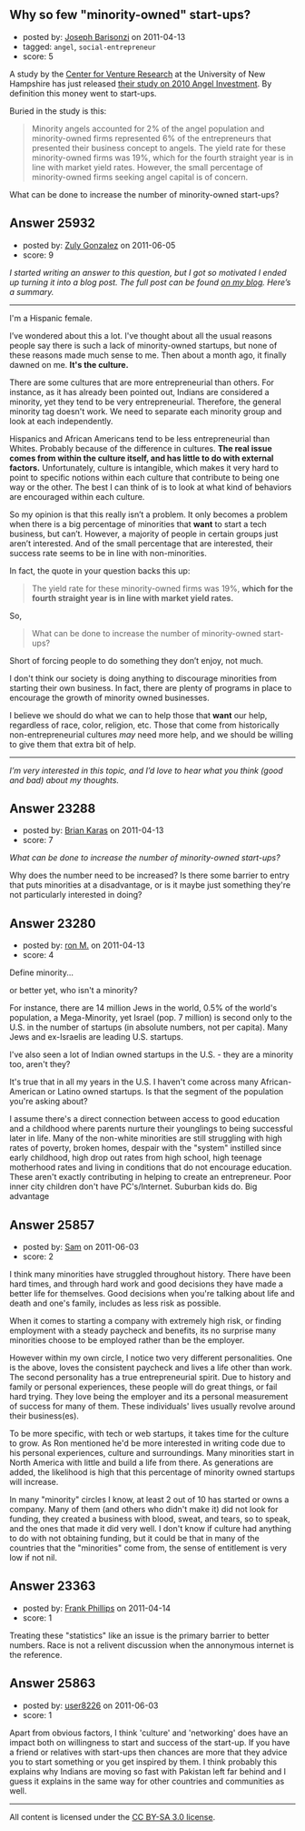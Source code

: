 ## Why so few "minority-owned" start-ups?

- posted by: [Joseph Barisonzi](https://stackexchange.com/users/-1/8791-joseph-barisonzi) on 2011-04-13
- tagged: `angel`, `social-entrepreneur`
- score: 5

A study by the [Center for Venture Research][1] at the University of New Hampshire has just released [their study on 2010 Angel Investment][2]. By definition this money went to start-ups.  

Buried in the study is this: 

> Minority angels accounted for 2% of
> the angel population and
> minority-owned firms represented  6%
> of the entrepreneurs that presented
> their business concept to angels.  The
> yield rate for these  minority-owned
> firms was 19%, which for the fourth
> straight year is in line with market
> yield  rates.  However, the small
> percentage of minority-owned firms
> seeking angel capital is of  concern.

What can be done to increase the number of minority-owned start-ups? 

  [1]: http://wsbe.unh.edu
  [2]: http://wsbe.unh.edu/sites/default/files/2010_analysis_report.pdf


## Answer 25932

- posted by: [Zuly Gonzalez](https://stackexchange.com/users/-1/2692-zuly-gonzalez) on 2011-06-05
- score: 9

<p><em>I started writing an answer to this question, but I got so motivated I ended up turning it into a blog post. The full post can be found <a href="http://lightpointsecurity.com/content/why-are-there-so-few-minority-owned-startups" rel="nofollow">on my blog</a>. Here’s a summary.</em></p>

<hr>

<p>I'm a Hispanic female. </p>

<p>I’ve wondered about this a lot. I've thought about all the usual reasons people say there is such a lack of minority-owned startups, but none of these reasons made much sense to me. Then about a month ago, it finally dawned on me. <strong>It's the culture.</strong></p>

<p>There are some cultures that are more entrepreneurial than others. For instance, as it has already been pointed out, Indians are considered a minority, yet they tend to be very entrepreneurial. Therefore, the general minority tag doesn't work. We need to separate each minority group and look at each independently. </p>

<p>Hispanics and African Americans tend to be less entrepreneurial than Whites. Probably because of the difference in cultures. <strong>The real issue comes from within the culture itself, and has little to do with external factors.</strong> Unfortunately, culture is intangible, which makes it very hard to point to specific notions within each culture that contribute to being one way or the other. The best I can think of is to look at what kind of behaviors are encouraged within each culture.</p>

<p>So my opinion is that this really isn’t a problem. It only becomes a problem when there is a big percentage of minorities that <strong>want</strong> to start a tech business, but can’t. However, a majority of people in certain groups just aren’t interested. And of the small percentage that are interested, their success rate seems to be in line with non-minorities.</p>

<p>In fact, the quote in your question backs this up: </p>

<blockquote>
  <p>The yield rate for these minority-owned firms was 19%, <strong>which for the fourth straight year is in line with market yield rates.</strong> </p>
</blockquote>

<p>So,</p>

<blockquote>
  <p>What can be done to increase the number of minority-owned start-ups? </p>
</blockquote>

<p>Short of forcing people to do something they don’t enjoy, not much.</p>

<p>I don't think our society is doing anything to discourage minorities from starting their own business. In fact, there are plenty of programs in place to encourage the growth of minority owned businesses.</p>

<p>I believe we should do what we can to help those that <strong>want</strong> our help, regardless of race, color, religion, etc. Those that come from historically non-entrepreneurial cultures <em>may</em> need more help, and we should be willing to give them that extra bit of help. </p>

<hr>

<p><em>I’m very interested in this topic, and I’d love to hear what you think (good and bad) about my thoughts.</em></p>



## Answer 23288

- posted by: [Brian Karas](https://stackexchange.com/users/-1/8465-brian-karas) on 2011-04-13
- score: 7

*What can be done to increase the number of minority-owned start-ups?*

Why does the number need to be increased?  Is there some barrier to entry that puts minorities at a disadvantage, or is it maybe just something they're not particularly interested in doing?


## Answer 23280

- posted by: [ron M.](https://stackexchange.com/users/-1/2122-ron-m) on 2011-04-13
- score: 4

Define minority... 

or better yet, who isn't a minority? 

For instance, there are 14 million Jews in the world, 0.5% of the world's population, a Mega-Minority, yet Israel (pop. 7 million) is second only to the U.S. in the number of startups (in absolute numbers, not per capita). Many Jews and ex-Israelis are leading U.S. startups.

I've also seen a lot of Indian owned startups in the U.S. - they are a minority too, aren't they?

It's true that in all my years in the U.S. I haven't come across many African-American or Latino owned startups. Is that the segment of the population you're asking about?

I assume there's a direct connection between access to good education and a childhood where parents nurture their younglings to being successful later in life. Many of the non-white minorities are still struggling with high rates of poverty, broken homes, despair with the "system" instilled since early childhood, high drop out rates from high school, high teenage motherhood rates and living in conditions that do not encourage education. These aren't exactly contributing in helping to create an entrepreneur. Poor inner city children don't have PC's/Internet. Suburban kids do. Big advantage


## Answer 25857

- posted by: [Sam](https://stackexchange.com/users/-1/10234-sam) on 2011-06-03
- score: 2

I think many minorities have struggled throughout history. There have been hard times, and through hard work and good decisions they have made a better life for themselves. Good decisions when you're talking about life and death and one's family, includes as less risk as possible.

When it comes to starting a company with extremely high risk, or finding employment with a steady paycheck and benefits, its no surprise many minorities choose to be employed rather than be the employer.

However within my own circle, I notice two very different personalities. One is the above, loves the consistent paycheck and lives a life other than work. The second personality has a true entrepreneurial spirit. Due to history and family or personal experiences, these people will do great things, or fail hard trying. They love being the employer and its a personal measurement of success for many of them. These individuals' lives usually revolve around their business(es).

To be more specific, with tech or web startups, it takes time for the culture to grow. As Ron mentioned he'd be more interested in writing code due to his personal experiences, culture and surroundings. Many minorities start in North America with little and build a life from there. As generations are added, the likelihood is high that this percentage of minority owned startups will increase. 

In many "minority" circles I know, at least 2 out of 10 has started or owns a company. Many of them (and others who didn't make it) did not look for funding, they created a business with blood, sweat, and tears, so to speak, and the ones that made it did very well. I don't know if culture had anything to do with not obtaining funding, but it could be that in many of the countries that the "minorities" come from, the sense of entitlement is very low if not nil.


## Answer 23363

- posted by: [Frank Phillips](https://stackexchange.com/users/-1/9551-frank-phillips) on 2011-04-14
- score: 1

Treating these "statistics" like an issue is the primary barrier to better numbers.  Race is not a relivent discussion when the annonymous internet is the reference.


## Answer 25863

- posted by: [user8226](https://stackexchange.com/users/-1/8226-user8226) on 2011-06-03
- score: 1

Apart from obvious factors, I think 'culture' and 'networking' does have an impact both on willingness to start and success of the start-up. If you have a friend or relatives with start-ups then chances are more that they advice you to start something or you get inspired by them. I think probably this explains why Indians are moving so fast with Pakistan left far behind and I guess it explains in the same way for other countries and communities as well. 



---

All content is licensed under the [CC BY-SA 3.0 license](https://creativecommons.org/licenses/by-sa/3.0/).
